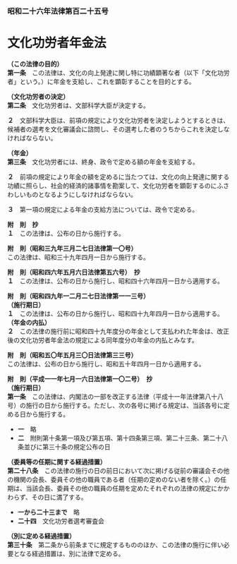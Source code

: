 ### 昭和二十六年法律第百二十五号  
# 文化功労者年金法  
  
**（この法律の目的）**  
**第一条**　この法律は、文化の向上発達に関し特に功績顕著な者（以下「文化功労者」という。）に年金を支給し、これを顕彰することを目的とする。  
  
**（文化功労者の決定）**  
**第二条**　文化功労者は、文部科学大臣が決定する。  
  
**２**　文部科学大臣は、前項の規定により文化功労者を決定しようとするときは、候補者の選考を文化審議会に諮問し、その選考した者のうちからこれを決定しなければならない。  
  
**（年金）**  
**第三条**　文化功労者には、終身、政令で定める額の年金を支給する。  
  
**２**　前項の規定により年金の額を定めるに当たつては、文化の向上発達に関する功績に照らし、社会的経済的諸事情を勘案して、文化功労者を顕彰するのにふさわしいものとなるようにしなければならない。  
  
**３**　第一項の規定による年金の支給方法については、政令で定める。  
  
**附　則　抄**  
**１**　この法律は、公布の日から施行する。  
  
**附　則（昭和三九年三月二七日法律第一〇号）**  
この法律は、昭和三十九年四月一日から施行する。  
  
**附　則（昭和四六年五月六日法律第五六号）　抄**  
**１**　この法律は、公布の日から施行し、昭和四十六年四月一日から適用する。  
  
**附　則（昭和四九年一二月二七日法律第一一三号）**  
**（施行期日）**  
**１**　この法律は、公布の日から施行し、昭和四十九年四月一日から適用する。  
**（年金の内払）**  
**２**　この法律の施行前に昭和四十九年度分の年金として支払われた年金は、改正後の文化功労者年金法の規定による同年度分の年金の内払とみなす。  
  
**附　則（昭和五〇年五月三〇日法律第三三号）**  
この法律は、公布の日から施行し、昭和五十年四月一日から適用する。  
  
**附　則（平成一一年七月一六日法律第一〇二号）　抄**  
**（施行期日）**  
**第一条**　この法律は、内閣法の一部を改正する法律（平成十一年法律第八十八号）の施行の日から施行する。ただし、次の各号に掲げる規定は、当該各号に定める日から施行する。  
* **一**　略  
* **二**　附則第十条第一項及び第五項、第十四条第三項、第二十三条、第二十八条並びに第三十条の規定公布の日  
  
**（委員等の任期に関する経過措置）**  
**第二十八条**　この法律の施行の日の前日において次に掲げる従前の審議会その他の機関の会長、委員その他の職員である者（任期の定めのない者を除く。）の任期は、当該会長、委員その他の職員の任期を定めたそれぞれの法律の規定にかかわらず、その日に満了する。  
* **一から二十三まで**　略  
* **二十四**　文化功労者選考審査会  
  
**（別に定める経過措置）**  
**第三十条**　第二条から前条までに規定するもののほか、この法律の施行に伴い必要となる経過措置は、別に法律で定める。  
  
